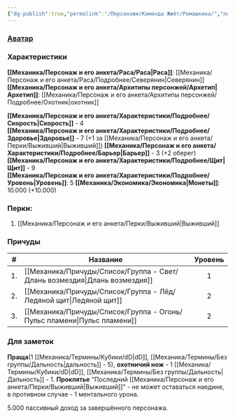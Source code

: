 ```yaml
---
{"dg-publish":true,"permalink":"/Персонажи/Команда Жжёт/Ромашкина/","noteIcon":"","created":"2025-09-07T13:19:29.391+03:00","updated":"2025-09-06T19:38:19.633+03:00"}
---
```


### [Аватар](Ромашкина.jpg)
### Характеристики
**[[Механика/Персонаж и его анкета/Раса/Раса\|Раса]]**: [[Механика/Персонаж и его анкета/Раса/Подробнее/Северянин\|Северянин]]
**[[Механика/Персонаж и его анкета/Архитипы персонжей/Архетип\|Архетип]]**: [[Механика/Персонаж и его анкета/Архитипы персонжей/Подробнее/Охотник\|охотник]]

 **[[Механика/Персонаж и его анкета/Характеристики/Подробнее/Скорость\|Скорость]]** - 4  
 **[[Механика/Персонаж и его анкета/Характеристики/Подробнее/Здоровье\|Здоровье]]** - 7 (+1 за [[Механика/Персонаж и его анкета/Перки/Выживший\|Выживший]])
 **[[Механика/Персонаж и его анкета/Характеристики/Подробнее/Барьер\|Барьер]]** - 3 (+2 оберег)
 **[[Механика/Персонаж и его анкета/Характеристики/Подробнее/Щит\|Щит]]** - 9   
 **[[Механика/Персонаж и его анкета/Характеристики/Подробнее/Уровень\|Уровень]]**: 5
**[[Механика/Экономика/Экономика\|Монеты]]**: 10.000  (+10.000)

### Перки:
1. [[Механика/Персонаж и его анкета/Перки/Выживший\|Выживший]]

### Причуды

| #   | Название            | Уровень |
| --- | ------------------- |:-------:|
| 1.  | [[Механика/Причуды/Список/Группа - Свет/Длань возмездия\|Длань возмездия]] |    1    |
| 2.  | [[Механика/Причуды/Список/Группа - Лёд/Ледяной щит\|Ледяной щит]]     |    2    |
| 3.  | [[Механика/Причуды/Список/Группа - Огонь/Пульс пламени\|Пульс пламени]]   |    2    |

### Для заметок
**Праща**(1 [[Механика/Термины/Кубики/dD\|dD]], [[Механика/Термины/Без группы/Дальность\|дальность]] - 5), **охотничий нож** - 1 [[Механика/Термины/Кубики/dD\|dD]], [[Механика/Термины/Без группы/Дальность\|Дальность]] - 1.
**Проклятье** "Последний [[Механика/Персонаж и его анкета/Перки/Выживший\|Выживший]]" - не может оставаться наедине, в противном случае - 1 ментального урона.

5.000 пассивный доход за завершённого персонажа.

